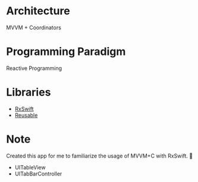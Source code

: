 # Architecture

MVVM + Coordinators

# Programming Paradigm

Reactive Programming

# Libraries

* [RxSwift](https://github.com/ReactiveX/RxSwift) <br>
* [Reusable](https://github.com/AliSoftware/Reusable)


# Note

Created this app for me to familiarize the usage of MVVM+C with RxSwift.
:slightly_smiling_face:

* UITableView
* UITabBarController

